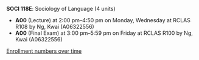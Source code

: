 **SOCI 118E**: Sociology of Language (4 units)

- **A00** (Lecture) at 2:00 pm–4:50 pm on Monday, Wednesday at RCLAS R108 by Ng, Kwai (A06322556)
- **A00** (Final Exam) at 3:00 pm–5:59 pm on Friday at RCLAS R100 by Ng, Kwai (A06322556)

[Enrollment numbers over time](./SOCI118E.tsv)

